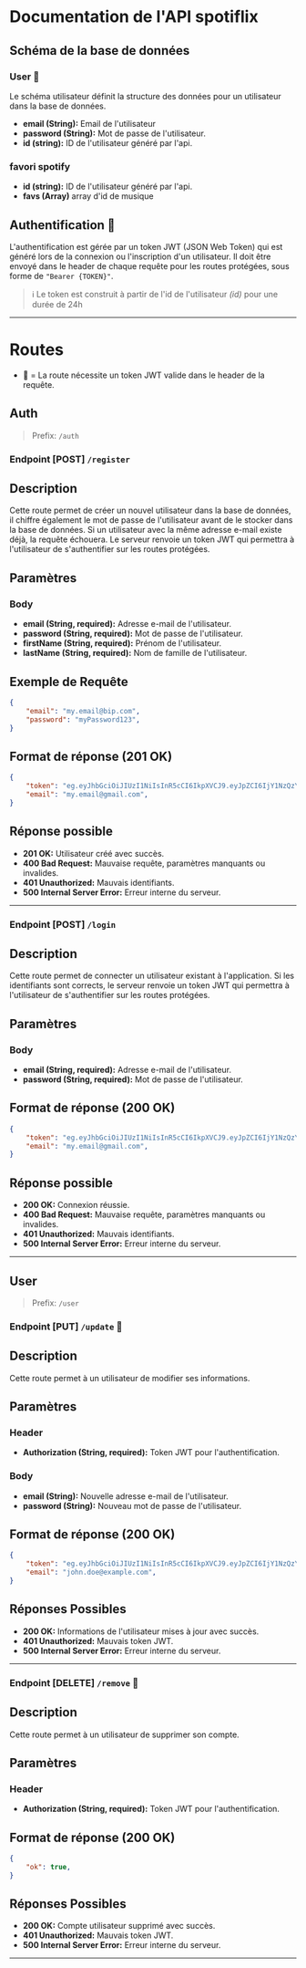 # Documentation de l'API spotiflix

## Schéma de la base de données

### User 👤

Le schéma utilisateur définit la structure des données pour un utilisateur dans la base de données.

- **email (String):** Email de l'utilisateur
- **password (String):** Mot de passe de l'utilisateur.
- **id (string):** ID de l'utilisateur généré par l'api.

### favori spotify

- **id (string):** ID de l'utilisateur généré par l'api.
- **favs (Array)** array d'id de musique

## Authentification 🔑

L'authentification est gérée par un token JWT (JSON Web Token) qui est généré lors de la connexion ou l'inscription d'un utilisateur.
Il doit être envoyé dans le header de chaque requête pour les routes protégées, sous forme de `"Bearer {TOKEN}"`.

> ℹ️ Le token est construit à partir de l'id de l'utilisateur *(id)* pour une durée de 24h
---

# Routes

- 🔐 = La route nécessite un token JWT valide dans le header de la requête.

## Auth

> Prefix: `/auth`

### Endpoint [POST] `/register`

## Description

Cette route permet de créer un nouvel utilisateur dans la base de données, il chiffre également le mot de passe de l'utilisateur avant de le stocker dans la base de données. Si un utilisateur avec la même adresse e-mail existe déjà, la requête échouera.
Le serveur renvoie un token JWT qui permettra à l'utilisateur de s'authentifier sur les routes protégées.

## Paramètres

### Body

- **email (String, required):** Adresse e-mail de l'utilisateur.
- **password (String, required):** Mot de passe de l'utilisateur.
- **firstName (String, required):** Prénom de l'utilisateur.
- **lastName (String, required):** Nom de famille de l'utilisateur.

## Exemple de Requête

```json
{
    "email": "my.email@bip.com",
    "password": "myPassword123",
}
```


## Format de réponse (201 OK)

```json
{
    "token": "eg.eyJhbGciOiJIUzI1NiIsInR5cCI6IkpXVCJ9.eyJpZCI6IjY1NzQzYWNmZWI0NjU3MTU0Yjg1Y2VjMyIsImlhdCI6MTcwMjExNjA0NywiZXhwIjoxNzAyMjAyNDQ3fQ.hQ2Om2eiNVPquH9npiCC9hOUy3hoizsFVt8QACCPolU",
    "email": "my.email@gmail.com",
}
```


## Réponse possible

- **201 OK:** Utilisateur créé avec succès.
- **400 Bad Request:** Mauvaise requête, paramètres manquants ou invalides.
- **401 Unauthorized:** Mauvais identifiants.
- **500 Internal Server Error:** Erreur interne du serveur.
--- 

### Endpoint [POST] `/login`

## Description

Cette route permet de connecter un utilisateur existant à l'application. Si les identifiants sont corrects, le serveur renvoie un token JWT qui permettra à l'utilisateur de s'authentifier sur les routes protégées.

## Paramètres

### Body

- **email (String, required):** Adresse e-mail de l'utilisateur.
- **password (String, required):** Mot de passe de l'utilisateur.

## Format de réponse (200 OK)

```json
{
    "token": "eg.eyJhbGciOiJIUzI1NiIsInR5cCI6IkpXVCJ9.eyJpZCI6IjY1NzQzYWNmZWI0NjU3MTU0Yjg1Y2VjMyIsImlhdCI6MTcwMjExNjA0NywiZXhwIjoxNzAyMjAyNDQ3fQ.hQ2Om2eiNVPquH9npiCC9hOUy3hoizsFVt8QACCPolU",
    "email": "my.email@gmail.com",
}
```


## Réponse possible

- **200 OK:** Connexion réussie.
- **400 Bad Request:** Mauvaise requête, paramètres manquants ou invalides.
- **401 Unauthorized:** Mauvais identifiants.
- **500 Internal Server Error:** Erreur interne du serveur.

---

## User

> Prefix: `/user`

### Endpoint [PUT] `/update` 🔐

## Description

Cette route permet à un utilisateur de modifier ses informations.

## Paramètres

### Header

- **Authorization (String, required):** Token JWT pour l'authentification.

### Body

- **email (String):** Nouvelle adresse e-mail de l'utilisateur.
- **password (String):** Nouveau mot de passe de l'utilisateur.

## Format de réponse (200 OK)

```json
{
    "token": "eg.eyJhbGciOiJIUzI1NiIsInR5cCI6IkpXVCJ9.eyJpZCI6IjY1NzQzYWNmZWI0NjU3MTU0Yjg1Y2VjMyIsImlhdCI6MTcwMjExNjA0NywiZXhwIjoxNzAyMjAyNDQ3fQ.hQ2Om2eiNVPquH9npiCC9hOUy3hoizsFVt8QACCPolU",
    "email": "john.doe@example.com",
}
```

## Réponses Possibles
- **200 OK:** Informations de l'utilisateur mises à jour avec succès.
- **401 Unauthorized:** Mauvais token JWT.
- **500 Internal Server Error:** Erreur interne du serveur.

---

### Endpoint [DELETE] `/remove` 🔐

## Description

Cette route permet à un utilisateur de supprimer son compte.

## Paramètres

### Header

- **Authorization (String, required):** Token JWT pour l'authentification.

## Format de réponse (200 OK)

```json
{
    "ok": true,
}
```

## Réponses Possibles
- **200 OK:** Compte utilisateur supprimé avec succès.
- **401 Unauthorized:** Mauvais token JWT.
- **500 Internal Server Error:** Erreur interne du serveur.

---
